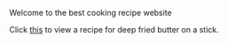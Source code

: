 Welcome to the best cooking recipe website

Click [this](https://smerchant1678.github.io/Cooking-Recipes/DeepFriedButterOnAStick.html) to view a recipe for deep fried butter on a stick.
